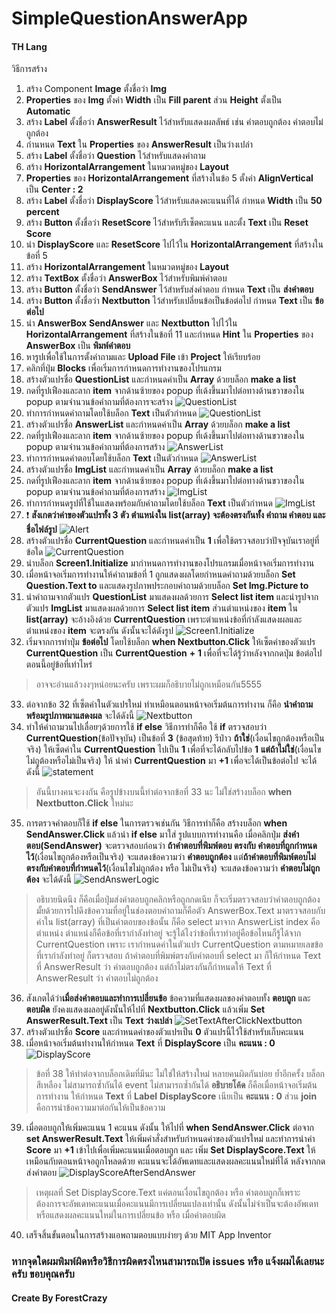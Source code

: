 # SimpleQuestionAnswerApp

#### TH Lang

วิธีการสร้าง
1. สร้าง Component  **Image** ตั้งชื่อว่า **Img**
2. **Properties** ของ **Img** ตั้งค่า **Width** เป็น **Fill parent** ส่วน **Height** ตั้งเป็น **Automatic**
3. สร้าง **Label** ตั้งชื่อว่า **AnswerResult** ไว้สำหรับแสดงผลลัพธ์ เช่น คำตอบถูกต้อง คำตอบไม่ถูกต้อง 
4. กำนหนด **Text** ใน **Properties** ของ **AnswerResult** เป็นว่างเปล่า
5. สร้าง **Label** ตั้งชื่อว่า **Question** ไว้สำหรับแสดงคำถาม
6. สร้าง **HorizontalArrangement** ในหมวดหมู่ของ **Layout**
7. **Properties** ของ **HorizontalArrangement** ที่สร้างในข้อ 5 ตั้งค่า **AlignVertical** เป็น **Center : 2**
8. สร้าง **Label** ตั้งชื่อว่า **DisplayScore** ไว้สำหรับแสดงคะแนนที่ได้ กำหนด **Width** เป็น **50 percent**
9. สร้าง **Button** ตั้งชื่อว่า **ResetScore** ไว้สำหรับรีเซ็ตคะแนน และตั้ง **Text** เป็น **Reset Score**
10. นำ **DisplayScore** และ **ResetScore** ไปไว้ใน **HorizontalArrangement** ที่สร้างในข้อที่ 5
11. สร้าง **HorizontalArrangement** ในหมวดหมู่ของ **Layout**
12. สร้าง **TextBox** ตั้งชื่อว่า **AnswerBox** ไว้สำหรับพิมพ์คำตอบ
13. สร้าง **Button** ตั้งชื่อว่า **SendAnswer** ไว้สำหรับส่งคำตอบ กำหนด **Text** เป็น **ส่งคำตอบ**
14. สร้าง **Button** ตั้งชื่อว่า **Nextbutton** ไว้สำหรับเปลี่ยนข้อเป็นข้อต่อไป กำหนด **Text** เป็น **ข้อต่อไป**
15. นำ **AnswerBox** **SendAnswer** และ **Nextbutton** ไปไว้ใน **HorizontalArrangement** ที่สร้างในข้อที่ 11 และกำหนด **Hint** ใน **Properties** ของ **AnswerBox** เป็น **พิมพ์คำตอบ**
16. หารูปเพื่อใช้ในการตั้งคำถามและ **Upload File** เข้า **Project** ให้เรียบร้อย
17. คลิกที่ปุ่ม **Blocks** เพื่อเริ่มการกำหนดการทำงานของโปรแกรม
18. สร้างตัวแปรชื่อ **QuestionList** และกำหนดค่าเป็น **Array** ด้วยบล็อก **make a list**
19. กดที่รูปเฟืองและลาก **item** จากด้านซ้ายของ popup ที่เด้งขึ้นมาไปต่อทางด้านขวาของใน popup ตามจำนวนข้อคำถามที่ต้องการจะสร้าง
![QuestionList](https://www.img.in.th/images/16bc02d75a73b8dcc722658f2e5a1edd.png "QuestionList")
20. ทำการกำหนดคำถามโดยใช้บล็อก **Text** เป็นตัวกำหนด
![QuestionList](https://www.img.in.th/images/5041f683fc6931ff648d6586732e4bce.png "QuestionList")
21. สร้างตัวแปรชื่อ **AnswerList** และกำหนดค่าเป็น **Array** ด้วยบล็อก **make a list**
22. กดที่รูปเฟืองและลาก **item** จากด้านซ้ายของ popup ที่เด้งขึ้นมาไปต่อทางด้านขวาของใน popup ตามจำนวนข้อคำถามที่ต้องการสร้าง
![AnswerList](https://www.img.in.th/images/649ab5336fd9424cd5113a766f79b90c.png "AnswerList")
23. ทำการกำหนดคำตอบโดยใช้บล็อก **Text** เป็นตัวกำหนด
![AnswerList](https://www.img.in.th/images/0ff5e1c2b5f956c87d8ec704f6926294.png "AnswerList")
24. สร้างตัวแปรชื่อ **ImgList** และกำหนดค่าเป็น **Array** ด้วยบล็อก **make a list**
25. กดที่รูปเฟืองและลาก **item** จากด้านซ้ายของ popup ที่เด้งขึ้นมาไปต่อทางด้านขวาของใน popup ตามจำนวนข้อคำถามที่ต้องการสร้าง
![ImgList](https://www.img.in.th/images/c67f31072d095d1917f70e0e80ae7793.png "ImgList")
26. ทำการกำหนดรูปที่ใช้ในแสดงพร้อมกับคำถามโดยใช้บล็อก **Text** เป็นตัวกำหนด
![ImgList](https://www.img.in.th/images/3bc6f8f72cebad5cac0bdf86a26fcbb1.png "ImgList")
27. ❗ **สังเกตว่าค่าของตัวแปรทั้ง 3 ตัว ตำแหน่งใน list(array) จะต้องตรงกันทั้ง คำถาม คำตอบ และ ชื่อไฟล์รูป**
![Alert](https://www.img.in.th/images/34339cb560951bae77c5dbad88a9124b.png "Alert")
28. สร้างตัวแปรชื่อ **CurrentQuestion** และกำหนดค่าเป็น **1** เพื่อใช้ตรวจสอบว่าปัจจุบันเราอยู่ที่ข้อใด
![CurrentQuestion](https://www.img.in.th/images/92423adb880b1794bfdc9cdcfcd90b23.png "CurrentQuestion")
29. นำบล็อก **Screen1.Initialize** มากำหนดการทำงานของโปรแกรมเมื่อหน้าจอเริ่มการทำงาน
30. เมื่อหน้าจอเริ่มการทำงานให้คำถามข้อที่ 1 ถูกแสดงผลโดยกำหนดคำถามด้วยบล็อก **Set Question.Text to** และแสดงรูปภาพประกอบคำถามด้วยบล็อก **Set Img.Picture to**
31. นำคำถามจากตัวแปร **QuestionList** มาแสดงผลด้วยการ **Select list item** และนำรูปจากตัวแปร **ImgList** มาแสดงผลด้วยการ **Select list item** ส่วนตำแหน่งของ **item** ใน **list(array)** จะอ้างอิงด้วย **CurrentQuestion** เพราะตำแหน่งข้อที่กำลังแสดงผลและตำแหน่งของ **item** จะตรงกัน ดังนั้นจะได้ดังรูป
![Screen1.Initialize](https://www.img.in.th/images/76b218f91e7596ec06902df3108d6281.png "Screen1.Initialize")
32. เริ่มจากการทำปุ่ม **ข้อต่อไป** โดยใช้บล็อก **when Nextbutton.Click** ให้เซ็ตค่าของตัวแปร **CurrentQuestion** เป็น **CurrentQuestion** **+** **1** เพื่อที่จะได้รู้ว่าหลังจากกดปุ่ม ข้อต่อไป ตอนนี้อยู่ข้อที่เท่าไหร่
> อาจจะอ่านแล้วงงๆหน่อยนะครับ เพราะผมก็อธิบายไม่ถูกเหมือนกัน5555
33. ต่อจากข้อ 32 ที่เซ็ตค่าในตัวแปรใหม่ ทำเหมือนตอนหน้าจอเริ่มต้นการทำงาน ก็คือ **นำคำถามพร้อมรูปภาพมาแสดงผล** จะได้ดังนี้
![Nextbutton](https://www.img.in.th/images/37759645f37ca991dc5719416129f0a1.png "Nextbutton")
34. ทำให้คำถามวนไปเลื่อยๆด้วยการใช้ **if else** วิธีการทำก็คือ ใช้ **if** ตรวจสอบว่า **CurrentQuestion**(ข้อปัจจุบัน) เป็นข้อที่ **3** (ข้อสุดท้าย) รึป่าว **ถ้าใช่**(เงื่อนไขถูกต้องหรือเป็นจริง) ให้เซ็ตค่าใน **CurrentQuestion** ไปเป็น **1** เพื่อที่จะได้กลับไปข้อ **1** **แต่ถ้าไม่ใช่**(เงื่อนไขไม่ถูต้องหรือไม่เป็นจริง) ให้ นำค่า **CurrentQuestion** มา **+1** เพื่อจะได้เป็นข้อต่อไป จะได้ดังนี้
![statement](https://www.img.in.th/images/92908d0b9a12a94fb1960443a44ef761.png "statement")
> อันนี้บางคนจะงงกัน คือรูปข้างบนนี้ทำต่อจากข้อที่ 33 นะ ไม่ใช่สร้างบล็อก **when Nextbutton.Click** ใหม่นะ
35. การตรวจคำตอบก็ใช้ **if else** ในการตรวจเช่นกัน วิธีการทำก็คือ สร้างบล็อก **when SendAnswer.Click** แล้วนำ **if else** มาใส่ รูปแบบการทำงานคือ เมื่อคลิกปุ่ม **ส่งคำตอบ(SendAnswer)** จะตรวจสอบก่อนว่า **ถ้าคำตอบที่พิมพ์ตอบ ตรงกับ คำตอบที่ถูกกำหนดไว้**(เงื่อนไขถูกต้องหรือเป็นจริง) จะแสดงข้อความว่า **คำตอบถูกต้อง** แต่**ถ้าคำตอบที่พิมพ์ตอบไม่ตรงกับคำตอบที่กำหนดไว้**(เงื่อนไขไม่ถูกต้อง หรือ ไม่เป็นจริง) จะแสดงข้อความว่า **คำตอบไม่ถูกต้อง** จะได้ดังนี้
![SendAnswerLogic](https://www.img.in.th/images/f6c4386840a3e03eb80a07b805d5cf82.png "SendAnswerLogic")
> อธิบายนิดนึง ก็คือเมื่อปุ่มส่งคำตอบถูกคลิกหรือถูกกดเนีย ก็จะเริ่มตรวจสอบว่าคำตอบถูกต้องมั้ยด้วยการไปดึงข้อความที่อยู่ในช่องตอบคำถามก็คือตัว AnswerBox.Text มาตรวจสอบกับค่าใน list(array) ที่เป็นคำตอบของข้อนั้น ก็คือ select มาจาก AnswerList index คือตำแหน่ง ตำแหน่งก็คือข้อที่เรากำลังทำอยู่ จะรู้ได้ไงว่าข้อที่เราทำอยู่คือข้อไหนก็รู้ได้จาก CurrentQuestion เพราะ เรากำหนดค่าในตัวแปร CurrentQuestion ตามหมายเลขข้อที่เรากำลังทำอยู่ ก็ตรวจสอบ ถ้าคำตอบที่พิมพ์ตรงกับคำตอบที่ select มา ก็ให้กำหนด Text ที่ AnswerResult ว่า คำตอบถูกต้อง แต่ถ้าไม่ตรงกันก็กำหนดให้ Text ที่ AnswerResult ว่า คำตอบไม่ถูกต้อง
36. สังเกตได้ว่า**เมื่อส่งคำตอบและทำการเปลี่ยนข้อ** ข้อความที่แสดงผลของคำตอบทั้ง **ตอบถูก** และ **ตอบผิด** ยังคงแสดงผลอยู่ดังนั้นให้ไปที่ **Nextbutton.Click** แล้วเพิ่ม **Set AnswerResult.Text** เป็น **Text ว่างเปล่า**
![SetTextAfterClickNextbutton](https://www.img.in.th/images/f801105bcded63fbb2ea6043aadfe8f4.png "SetTextAfterClickNextbutton")
37. สร้างตัวแปรชื่อ **Score** และกำหนดค่าของตัวแปรเป็น **0** ตัวแปรนี้ไว้ใช้สำหรับเก็บคะแนน
38. เมื่อหน้าจอเริ่มต้นทำงานให้กำหนด **Text** ที่ **DisplayScore** เป็น **คะแนน : 0**
![DisplayScore](https://www.img.in.th/images/6c991f4ae7ba114f96353e843db87c1c.png "DisplayScore")
> ข้อที่ 38 ให้ทำต่อจากบล็อกเดิมที่มีนะ ไม่ใช่ให้สร้างใหม่ หลายคนผิดกันบ่อย ย้ำอีกครั้ง บล็อกสีเหลือง ไม่สามารถซ้ำกันได้ event ไม่สามารถซ้ำกันได้ **อธิบายโค้ด** ก็คือเมื่อหน้าจอเริ่มต้นการทำงาน ให้กำหนด **Text** ที่ **Label** **DisplayScore** เนียเป็น **คะแนน : 0** ส่วน **join** คือการนำข้อความมาต่อกันให้เป็นข้อความ
39. เมื่อตอบถูกให้เพิ่มคะแนน 1 คะแนน ดังนั้น ให้ไปที่ **when SendAnswer.Click** ต่อจาก **set AnswerResult.Text** ให้เพิ่มคำสั่งสำหรับกำหนดค่าของตัวแปรใหม่ และทำการนำค่า **Score** มา **+1** เข้าไปเพื่อเพิ่มคะแนนเมื่อตอบถูก และ เพิ่ม **Set DisplayScore.Text** ให้เหมือนกับตอนหน้าจอถูกโหลดด้วย คะแนนจะได้อัพเดทและแสดงผลคะแนนใหม่ที่ได้ หลังจากกดส่งคำตอบ
![DisplayScoreAfterSendAnswer](https://www.img.in.th/images/27728071153971444945c83a1df162d6.png "DisplayScoreAfterSendAnswer")
> เหตุผลที่ Set DisplayScore.Text แค่ตอนเงื่อนไขถูกต้อง หรือ คำตอบถูกก็เพราะ ต้องการจะอัพเดทคะแนนเมื่อคะแนนมีการเปลี่ยนแปลงเท่านั้น ดังนั้นไม่จำเป็นจะต้องอัพเดทหรือแสดงผลคะแนนใหม่ในการเปลี่ยนข้อ หรือ เมื่อคำตอบผิด
40. เสร็จสิ้นขั้นตอนในการสร้างแอพถามตอบแบบง่ายๆ ด้วย MIT App Inventor

### หากจุดใดผมพิมพ์ผิดหรือวิธีการผิดตรงไหนสามารถเปิด issues หรือ แจ้งผมได้เลยนะครับ ขอบคุณครับ

#### Create By ForestCrazy
